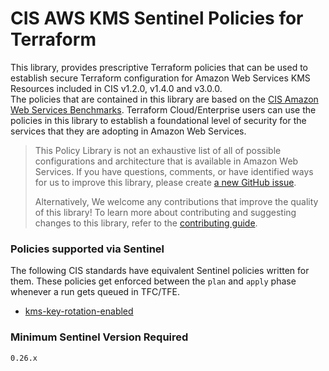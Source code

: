 # CIS AWS KMS Sentinel Policies for Terraform
This library, provides prescriptive Terraform policies that can be used to establish secure Terraform configuration 
for Amazon Web Services KMS Resources included in CIS v1.2.0, v1.4.0 and v3.0.0.  
The policies that are contained in this library are based on the [CIS Amazon Web Services Benchmarks](https://docs.aws.amazon.com/securityhub/latest/userguide/cis-aws-foundations-benchmark.html).
Terraform Cloud/Enterprise users can use the policies in this library to establish a foundational level of security for the services that they are 
adopting in Amazon Web Services.

> This Policy Library is not an exhaustive list of all of possible configurations and architecture that is available in Amazon Web Services. 
> If you have questions, comments, or have identified ways for us to improve this library, 
> please create [a new GitHub issue](https://github.com/hashicorp/policy-library-aws-cloudtrail-terraform/issues/new/choose).
>
> Alternatively, We welcome any contributions that improve the quality of this library! 
> To learn more about contributing and suggesting changes to this library, refer to the [contributing guide](https://github.com/hashicorp/policy-library-aws-cloudtrail-terraform/blob/main/CONTRIBUTING.md).

### Policies supported via Sentinel

The following CIS standards have equivalent Sentinel policies written for them. These policies get enforced between the `plan` and `apply` phase whenever a run gets queued in TFC/TFE.

- [kms-key-rotation-enabled](./docs/policies/kms-key-rotation-enabled.md)

### Minimum Sentinel Version Required

```pre
0.26.x
```